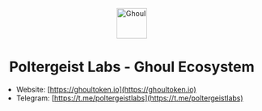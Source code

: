 <p align="center">
  <a href="https://ghoultoken.io">
    <img alt="Ghoul" src="https://ghoultoken.io/images/logo.png" width="60" />
  </a>
</p>
<h1 align="center">
  Poltergeist Labs - Ghoul Ecosystem
</h1>


* Website: [https://ghoultoken.io](https://ghoultoken.io)
* Telegram: [https://t.me/poltergeistlabs](https://t.me/poltergeistlabs)


